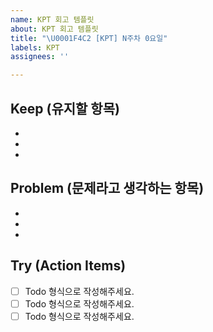 ```yaml
---
name: KPT 회고 템플릿
about: KPT 회고 템플릿
title: "\U0001F4C2 [KPT] N주차 0요일"
labels: KPT
assignees: ''

---
```


## Keep (유지할 항목)
- 
- 
-

## Problem (문제라고 생각하는 항목)
-
-
-

## Try (Action Items)
- [ ] Todo 형식으로 작성해주세요.
- [ ] Todo 형식으로 작성해주세요.
- [ ] Todo 형식으로 작성해주세요.

